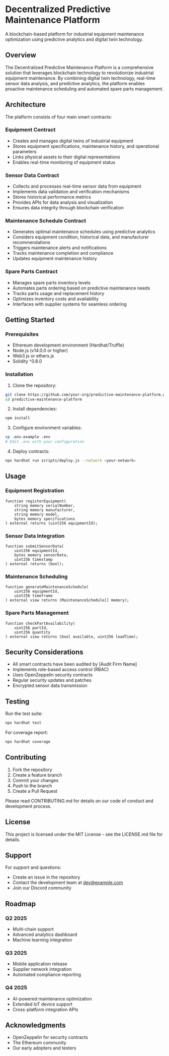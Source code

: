 # Decentralized Predictive Maintenance Platform

A blockchain-based platform for industrial equipment maintenance optimization using predictive analytics and digital twin technology.

## Overview

The Decentralized Predictive Maintenance Platform is a comprehensive solution that leverages blockchain technology to revolutionize industrial equipment maintenance. By combining digital twin technology, real-time sensor data analysis, and predictive analytics, the platform enables proactive maintenance scheduling and automated spare parts management.

## Architecture

The platform consists of four main smart contracts:

### Equipment Contract
- Creates and manages digital twins of industrial equipment
- Stores equipment specifications, maintenance history, and operational parameters
- Links physical assets to their digital representations
- Enables real-time monitoring of equipment status

### Sensor Data Contract
- Collects and processes real-time sensor data from equipment
- Implements data validation and verification mechanisms
- Stores historical performance metrics
- Provides APIs for data analysis and visualization
- Ensures data integrity through blockchain verification

### Maintenance Schedule Contract
- Generates optimal maintenance schedules using predictive analytics
- Considers equipment condition, historical data, and manufacturer recommendations
- Triggers maintenance alerts and notifications
- Tracks maintenance completion and compliance
- Updates equipment maintenance history

### Spare Parts Contract
- Manages spare parts inventory levels
- Automates parts ordering based on predictive maintenance needs
- Tracks parts usage and replacement history
- Optimizes inventory costs and availability
- Interfaces with supplier systems for seamless ordering

## Getting Started

### Prerequisites
- Ethereum development environment (Hardhat/Truffle)
- Node.js (v14.0.0 or higher)
- Web3.js or ethers.js
- Solidity ^0.8.0

### Installation
1. Clone the repository:
```bash
git clone https://github.com/your-org/predictive-maintenance-platform.git
cd predictive-maintenance-platform
```

2. Install dependencies:
```bash
npm install
```

3. Configure environment variables:
```bash
cp .env.example .env
# Edit .env with your configuration
```

4. Deploy contracts:
```bash
npx hardhat run scripts/deploy.js --network <your-network>
```

## Usage

### Equipment Registration
```solidity
function registerEquipment(
    string memory serialNumber,
    string memory manufacturer,
    string memory model,
    bytes memory specifications
) external returns (uint256 equipmentId);
```

### Sensor Data Integration
```solidity
function submitSensorData(
    uint256 equipmentId,
    bytes memory sensorData,
    uint256 timestamp
) external returns (bool);
```

### Maintenance Scheduling
```solidity
function generateMaintenanceSchedule(
    uint256 equipmentId,
    uint256 timeframe
) external view returns (MaintenanceSchedule[] memory);
```

### Spare Parts Management
```solidity
function checkPartAvailability(
    uint256 partId,
    uint256 quantity
) external view returns (bool available, uint256 leadTime);
```

## Security Considerations

- All smart contracts have been audited by [Audit Firm Name]
- Implements role-based access control (RBAC)
- Uses OpenZeppelin security contracts
- Regular security updates and patches
- Encrypted sensor data transmission

## Testing

Run the test suite:
```bash
npx hardhat test
```

For coverage report:
```bash
npx hardhat coverage
```

## Contributing

1. Fork the repository
2. Create a feature branch
3. Commit your changes
4. Push to the branch
5. Create a Pull Request

Please read CONTRIBUTING.md for details on our code of conduct and development process.

## License

This project is licensed under the MIT License - see the LICENSE.md file for details.

## Support

For support and questions:
- Create an issue in the repository
- Contact the development team at dev@example.com
- Join our Discord community

## Roadmap

### Q2 2025
- Multi-chain support
- Advanced analytics dashboard
- Machine learning integration

### Q3 2025
- Mobile application release
- Supplier network integration
- Automated compliance reporting

### Q4 2025
- AI-powered maintenance optimization
- Extended IoT device support
- Cross-platform integration APIs

## Acknowledgments

- OpenZeppelin for security contracts
- The Ethereum community
- Our early adopters and testers
